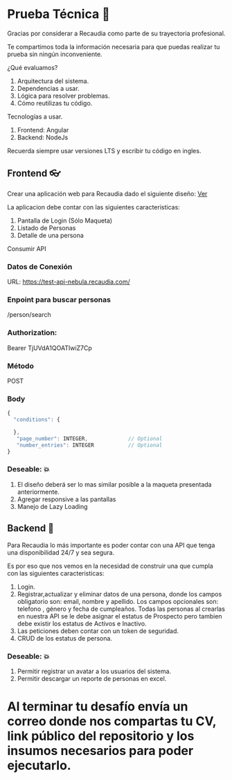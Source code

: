 
# Prueba Técnica :rocket:

Gracias por considerar a Recaudia como parte de su trayectoria profesional. 

Te compartimos toda la información necesaria para que puedas realizar tu prueba sin ningún inconveniente. 

¿Qué evaluamos?

1. Arquitectura del sistema.
2. Dependencias a usar.
3. Lógica para resolver problemas.
4. Cómo reutilizas tu código.

Tecnologías a usar.
1. Frontend: Angular
2. Backend: NodeJs

Recuerda siempre usar versiones LTS y escribir tu código en ingles. 

## Frontend :eyeglasses:

Crear una aplicación web para Recaudia dado el siguiente diseño: [Ver](https://nebuladiag.blob.core.windows.net/challenges/prueba.pdf)

La aplicacion debe contar con las siguientes caracteristicas:

1. Pantalla de Login (Sólo Maqueta)
2. Listado de Personas
3. Detalle de una persona

Consumir API 

### Datos de Conexión 
URL: https://test-api-nebula.recaudia.com/

### Enpoint para buscar personas
/person/search

### Authorization: 

Bearer TjUVdA1QOATIwiZ7Cp
  
### Método 
  POST

  ### Body 
  ```javascript
  {
    "conditions": {

    },
     "page_number": INTEGER,             // Optional
     "number_entries": INTEGER           // Optional
}
```

### Deseable:  :boom:
1. El diseño deberá ser lo mas similar posible a la maqueta presentada anteriormente.
2. Agregar responsive a las pantallas
3. Manejo de Lazy Loading



## Backend :minidisc:

Para Recaudia lo más importante es poder contar con una API que tenga una disponibilidad 24/7 y sea segura. 

Es por eso que nos vemos en la necesidad de construir una que cumpla con las siguientes caracteristicas: 

1. Login.
2. Registrar,actualizar y eliminar datos de una persona, donde los campos obligatorio son: email, nombre y apellido. Los campos opcionales son: telefono , género y fecha de cumpleaños. Todas las personas al crearlas en nuestra API se le debe asignar el estatus de Prospecto pero tambien debe existir los estatus de Activos e Inactivo.
3. Las peticiones deben contar con un token de seguridad.
4. CRUD de los estatus de persona.

### Deseable:  :boom:
1. Permitir registrar un avatar a los usuarios del sistema.
2. Permitir descargar un reporte de personas en excel.

# Al terminar tu desafío envía un correo donde nos compartas tu CV, link público del repositorio y los insumos necesarios para poder ejecutarlo.
